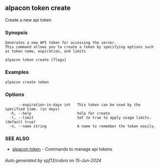## alpacon token create

Create a new api token

### Synopsis


	Generates a new API token for accessing the server. 
	This command allows you to create a token by specifying options such as token name, expiration, and limits
	

```
alpacon token create [flags]
```

### Examples

```
alpacon create token
```

### Options

```
      --expiration-in-days int   This token can be used by the specified time. (in days)
  -h, --help                     help for create
  -l, --limit                    Set to true to apply usage limits. (default true)
  -n, --name string              A name to remember the token easily.
```

### SEE ALSO

* [alpacon token](alpacon_token.md)	 - Commands to manage api tokens

###### Auto generated by spf13/cobra on 15-Jun-2024
